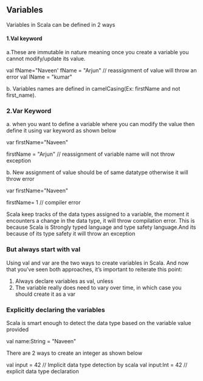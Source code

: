 ## Variables
Variables in Scala can be defined in 2 ways 

#### 1.Val keyword
a.These are immutable in nature meaning once you create a variable you cannot modify/update its value.

val fName="Naveen'
fName = "Arjun" // reassignment of value will throw an error
val lName = "kumar"

b. Variables names are defined in camelCasing(Ex: firstName and not first_name).

### 2.Var Keyword
a. when you want to define a variable where you can modify the value then define it using var keyword as shown below

var firstName="Naveen"

firstName = "Arjun" // reassignment of variable name will not throw exception

b. New assignment of value should be of same datatype otherwise it will throw error

var firstName="Naveen"

firstName= 1 // compiler error

Scala keep tracks of the data types assigned to a variable, the moment it encounters a change
in the data type, it will throw compilation error.
This is because Scala is Strongly typed language and type safety language.And its because of its 
type safety it will throw an exception

### But always start with val
Using val and var are the two ways to create variables in Scala. And now
that you’ve seen both approaches, it’s important to reiterate this point:
1. Always declare variables as val, unless
2. The variable really does need to vary over time, in which case you
   should create it as a var

### Explicitly declaring the variables
Scala is smart enough to detect the data type based on the variable value provided

val name:String = "Naveen"

There are 2 ways to create an integer as shown below

val input = 42 // Implicit data type detection by scala
val input:Int = 42 // explicit data type declaration







   

